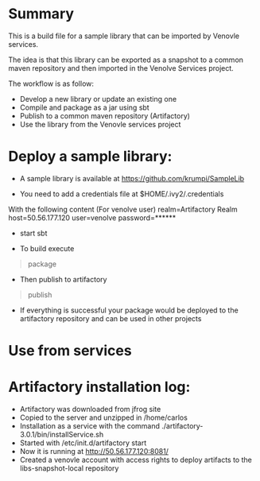 # Summary

This is a build file for a sample library that can be imported by Venovle services.

The idea is that this library can be exported as a snapshot to a common maven repository
and then imported in the Venolve Services project.

The workflow is as follow:
* Develop a new library or update an existing one
* Compile and package as a jar using sbt
* Publish to a common maven repository (Artifactory)
* Use the library from the Venovle services project

# Deploy a sample library:
* A sample library is available at
 https://github.com/krumpi/SampleLib

* You need to add a credentials file at
 $HOME/.ivy2/.credentials

 With the following content (For venolve user)
realm=Artifactory Realm
host=50.56.177.120
user=venolve
password=******

* start sbt

* To build execute
 > package

* Then publish to artifactory
 > publish

* If everything is successful your package would be deployed to the artifactory repository and can be used in other projects

# Use from services


# Artifactory installation log:
* Artifactory was downloaded from jfrog site
* Copied to the server and unzipped in /home/carlos
* Installation as a service with the command
 ./artifactory-3.0.1/bin/installService.sh
* Started with
 /etc/init.d/artifactory start
* Now it is running at
 http://50.56.177.120:8081/
* Created a venovle account with access rights to deploy artifacts to the libs-snapshot-local repository